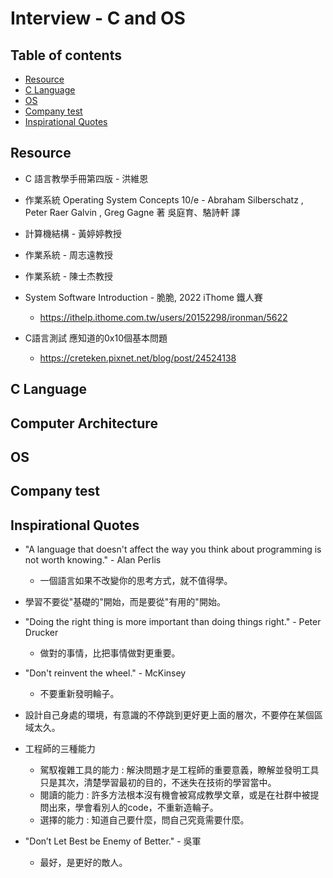 # Interview - C and OS #

## Table of contents ##

* [Resource](#resource)
* [C Language](#c-language)
* [OS](#os)
* [Company test](#company-test)
* [Inspirational Quotes](#inspirational-quotes)

## Resource ##

* C 語言教學手冊第四版 - 洪維恩

* 作業系統 Operating System Concepts 10/e - Abraham Silberschatz , Peter Raer Galvin , Greg Gagne 著 吳庭育、駱詩軒 譯

* 計算機結構 - 黃婷婷教授

* 作業系統 - 周志遠教授

* 作業系統 - 陳士杰教授

* System Software Introduction - 脆脆, 2022 iThome 鐵人賽
  * https://ithelp.ithome.com.tw/users/20152298/ironman/5622

* C語言測試 應知道的0x10個基本問題
  * <https://creteken.pixnet.net/blog/post/24524138>

## C Language ##

## Computer Architecture ##

## OS ##

## Company test ##

## Inspirational Quotes ##

* "A language that doesn't affect the way you think about programming is not worth knowing." - Alan Perlis
  * 一個語言如果不改變你的思考方式，就不值得學。

* 學習不要從"基礎的"開始，而是要從"有用的"開始。

* "Doing the right thing is more important than doing things right." - Peter Drucker
  * 做對的事情，比把事情做對更重要。

* "Don't reinvent the wheel." - McKinsey
  * 不要重新發明輪子。

* 設計自己身處的環境，有意識的不停跳到更好更上面的層次，不要停在某個區域太久。

* 工程師的三種能力
  * 駕馭複雜工具的能力 : 解決問題才是工程師的重要意義，瞭解並發明工具只是其次，清楚學習最初的目的，不迷失在技術的學習當中。
  * 閱讀的能力 : 許多方法根本沒有機會被寫成教學文章，或是在社群中被提問出來，學會看別人的code，不重新造輪子。
  * 選擇的能力 : 知道自己要什麼，問自己究竟需要什麼。

* "Don’t Let Best be Enemy of Better." - 吳軍
  * 最好，是更好的敵人。
